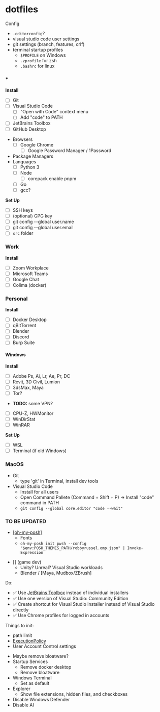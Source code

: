 # dotfiles

Config
- `.editorconfig`?
- visual studio code user settings
- git settings (branch, features, crlf)
- terminal startup profiles
  - `$PROFILE` on Windows
  - `.zprofile` for zsh
  - `.bashrc` for linux

### \*

**Install**
- [ ] Git
- [ ] Visual Studio Code
  - [ ] "Open with Code" context menu
  - [ ] Add "code" to PATH
- [ ] JetBrains Toolbox
- [ ] GitHub Desktop
- Browsers
  - [ ] Google Chrome
    -  [ ] Google Password Manager / 1Password
- Package Managers
- Languages
  - [ ] Python 3
  - [ ] Node
    - [ ] corepack enable pnpm
  - [ ] Go
  - [ ] gcc?

**Set Up**
- [ ] SSH keys
- [ ] (optional) GPG key
- [ ] git config --global user.name
- [ ] git config --global user.email
- [ ] `src` folder

### Work

**Install**
- [ ] Zoom Workplace
- [ ] Microsoft Teams
- [ ] Google Chat
- [ ] Colima (docker)

### Personal

**Install**
- [ ] Docker Desktop
- [ ] qBitTorrent
- [ ] Blender
- [ ] Discord
- [ ] Burp Suite

#### Windows

**Install**
- [ ] Adobe Ps, Ai, Lr, Ae, Pr, DC
- [ ] Revit, 3D Civil, Lumion
- [ ] 3dsMax, Maya
- [ ] Tor?
- **TODO:** some VPN?
- [ ] CPU-Z, HWMonitor
- [ ] WinDirStat
- [ ] WinRAR

**Set Up**
- [ ] WSL
- [ ] Terminal (if old Windows)

### MacOS

- Git
  - type 'git' in Terminal, install dev tools
- Visual Studio Code
  - Install for all users
  - Open Command Pallete (Command + Shift + P) -> Install "code" command in PATH
  - `git config --global core.editor "code --wait"`

### TO BE UPDATED

- [\[oh-my-posh\]](https://ohmyposh.dev/docs)
  - Fonts
  - `oh-my-posh init pwsh --config "$env:POSH_THEMES_PATH/robbyrussel.omp.json" | Invoke-Expression`
<!--  -->
- [] (game dev)
  - Unity? Unreal? Visual Studio workloads
  - Blender / [Maya, Mudbox/ZBrush]

Do:
- ✅ Use [JetBrains Toolbox](https://www.jetbrains.com/toolbox-app/) instead of individual installers
- ✅ Use one version of Visual Studio: Community Edition
- ✅ Create shortcut for Visual Studio installer instead of Visual Studio directly
- ✅ Use Chrome profiles for logged in accounts

Things to init:
<!--  -->
- path limit
- [ExecutionPolicy](scripts/executionPolicy.ps1)
- User Account Control settings
<!--  -->
- Maybe remove bloatware?
- Startup Services
  - Remove docker desktop
  - Remove bloatware
- Windows Terminal
  - Set as default
- Explorer
  - Show file extensions, hidden files, and checkboxes
- Disable Windows Defender
- Disable AI
